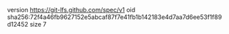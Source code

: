 version https://git-lfs.github.com/spec/v1
oid sha256:72f4a46fb9627152e5abcaf87f7e41fb1b142183e4d7aa7d6ee53f1f89d12452
size 7
